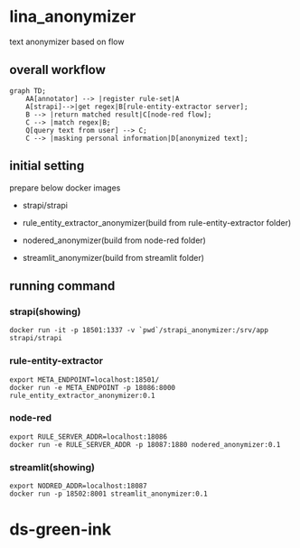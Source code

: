 # lina_anonymizer
text anonymizer based on flow

## overall workflow
```mermaid
graph TD;
    AA[annotator] --> |register rule-set|A
    A[strapi]-->|get regex|B[rule-entity-extractor server];
    B --> |return matched result|C[node-red flow];
    C --> |match regex|B;
    Q[query text from user] --> C;
    C --> |masking personal information|D[anonymized text];
```

## initial setting
prepare below docker images

- strapi/strapi

- rule_entity_extractor_anonymizer(build from rule-entity-extractor folder)

- nodered_anonymizer(build from node-red folder)

- streamlit_anonymizer(build from streamlit folder)

## running command

### strapi(showing)
	docker run -it -p 18501:1337 -v `pwd`/strapi_anonymizer:/srv/app strapi/strapi

### rule-entity-extractor
    export META_ENDPOINT=localhost:18501/
    docker run -e META_ENDPOINT -p 18086:8000 rule_entity_extractor_anonymizer:0.1 
    
### node-red
    export RULE_SERVER_ADDR=localhost:18086
    docker run -e RULE_SERVER_ADDR -p 18087:1880 nodered_anonymizer:0.1

### streamlit(showing)
    export NODRED_ADDR=localhost:18087
    docker run -p 18502:8001 streamlit_anonymizer:0.1

# ds-green-ink
